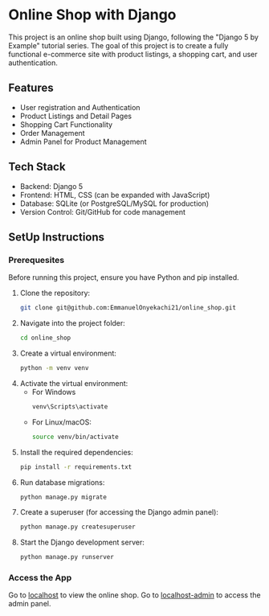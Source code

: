 # Online Shop with Django
This project is an online shop built using Django, following the "Django 5 by Example" tutorial series. The goal of this project is to create a fully functional e-commerce site with product listings, a shopping cart, and user authentication.

## Features
- User registration and Authentication
- Product Listings and Detail Pages
- Shopping Cart Functionality
- Order Management
- Admin Panel for Product Management

## Tech Stack
- Backend: Django 5
- Frontend: HTML, CSS (can be expanded with JavaScript)
- Database: SQLite (or PostgreSQL/MySQL for production)
- Version Control: Git/GitHub for code management

## SetUp Instructions
### Prerequesites
Before running this project, ensure you have Python and pip installed.
1. Clone the repository:
    ```bash
    git clone git@github.com:EmmanuelOnyekachi21/online_shop.git
    ```
2. Navigate into the project folder:
    ```bash
    cd online_shop
    ```
3. Create a virtual environment:
    ```bash
    python -m venv venv
    ```
4. Activate the virtual environment:
    - For Windows
        ```bash
        venv\Scripts\activate
        ```
    - For Linux/macOS:
        ```bash
        source venv/bin/activate
        ```
5. Install the required dependencies:
    ```bash
    pip install -r requirements.txt
    ```
6. Run database migrations:
    ```bash
    python manage.py migrate
    ```
7. Create a superuser (for accessing the Django admin panel):
    ```bash
    python manage.py createsuperuser
    ```
8. Start the Django development server:
    ```bash
    python manage.py runserver
    ```

### Access the App
Go to [localhost](http://127.0.0.1:8000/) to view the online shop.
Go to [localhost-admin](http://127.0.0.1:8000/admin/) to access the admin panel.